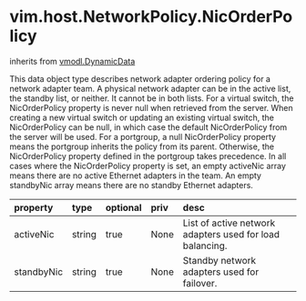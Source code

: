 vim.host.NetworkPolicy.NicOrderPolicy
=====================================
inherits from [vmodl.DynamicData](docs/vmodl.DynamicData.md)


This data object type describes network adapter ordering policy for a    network adapter team.  A physical network adapter can be in the active   list, the standby list, or neither.  It cannot be in both lists.    For a virtual switch, the NicOrderPolicy property is never null when   retrieved from the server.  When creating a new virtual switch or   updating an existing virtual switch, the NicOrderPolicy can be null,   in which case the default NicOrderPolicy from the server will be   used.    For a portgroup, a null NicOrderPolicy property means the portgroup   inherits the policy from its parent.  Otherwise, the NicOrderPolicy   property defined in the portgroup takes precedence.    In all cases where the NicOrderPolicy property is set, an empty   activeNic array means there are no active Ethernet adapters in the team.  An   empty standbyNic array means there are no standby Ethernet adapters.

| property | type | optional | priv | desc |
|:---------|:-----|:---------|:-----|:-----|
| activeNic | string | true | None | List of active network adapters used for load balancing. |
| standbyNic | string | true | None | Standby network adapters used for failover. |


